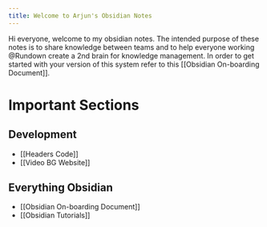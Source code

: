 ```yaml
---
title: Welcome to Arjun's Obsidian Notes
---
```


Hi everyone, welcome to my obsidian notes. The intended purpose of these notes is to share knowledge between teams and to help everyone working @Rundown create a 2nd brain for knowledge management. In order to get started with your version of this system refer to this [[Obsidian On-boarding Document]]. 

# Important Sections
## Development
- [[Headers Code]]
- [[Video BG Website]]

## Everything Obsidian
- [[Obsidian On-boarding Document]]
- [[Obsidian Tutorials]]
